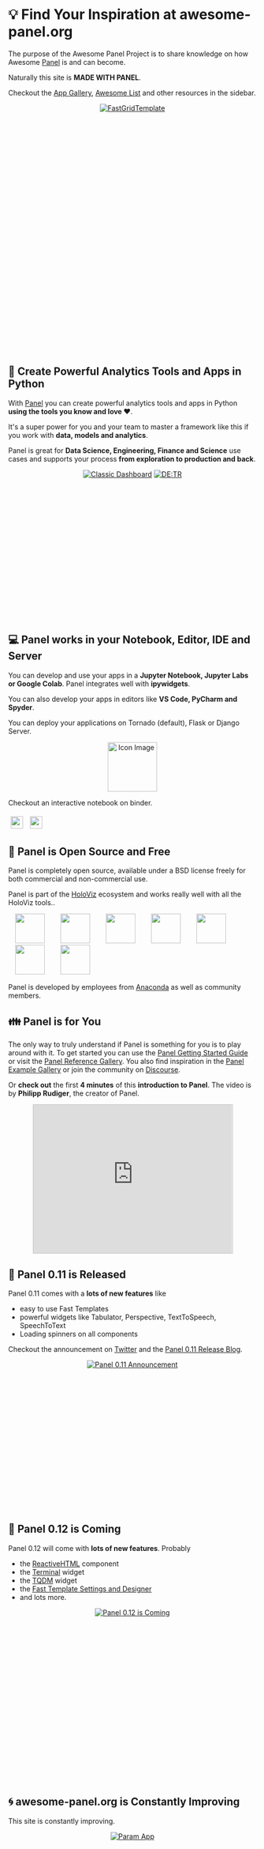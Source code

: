 # &#128161; Find Your Inspiration at awesome-panel.org

The purpose of the Awesome Panel Project is to share knowledge on how Awesome [Panel](https://panel.holoviz.org) is and can become.

Naturally this site is **MADE WITH PANEL**.

Checkout the [App Gallery](gallery), [Awesome List](awesome-list) and other resources in the sidebar.

<div align="center" style="margin-right:10%;margin-left:10%">
<a href="fast-grid-template?theme=dark">
    <img
        alt="FastGridTemplate"
        src="https://raw.githubusercontent.com/MarcSkovMadsen/awesome-panel-assets/master/awesome-panel/applications/fast-grid-template-app.gif"
        style="min-height:500px;"
    ></a>
</div>

## &#128013; Create Powerful Analytics Tools and Apps in Python

With [Panel](https://panel.holoviz.org) you can create powerful analytics tools and apps in Python **using the tools you know and love &#10084;&#65039;**.

It's a super power for you and your team to master a framework like this if you work with **data, models and analytics**.

Panel is great for **Data Science, Engineering, Finance and Science** use cases and supports your process **from exploration to production and back**.

<div align="center" style="margin-right:10%;margin-left:10%; max-height: 600px" >
    <a href="classic-dashboard"><img
    alt="Classic Dashboard"
    src="https://raw.githubusercontent.com/MarcSkovMadsen/awesome-panel-assets/master/awesome-panel/applications/classic-dashboard.gif"
    style="max-width:40%;min-height:300px"
    ></a>
    <a href="detr"><img
    alt="DE:TR"
    src="https://raw.githubusercontent.com/MarcSkovMadsen/awesome-panel-assets/master/awesome-panel/applications/detr.gif"
    style="max-width:40%;min-height:300px"></a>
</div>

## &#128187; Panel works in your Notebook, Editor, IDE and Server

You can develop and use your apps in a **Jupyter Notebook, Jupyter Labs or Google Colab**. Panel integrates well with **ipywidgets**.

You can also develop your apps in editors like **VS Code, PyCharm and Spyder**.

You can deploy your applications on Tornado (default), Flask or Django Server.

<div align="center" style="margin-right:10%;margin-left:10%;">
    <a class="reference external" href="https://mybinder.org/v2/gh/MarcSkovMadsen/awesome-panel-extensions/master?filepath=examples%2Freference%2Fmodels%2FIcon.ipynb" target="_blank"><img alt="Icon Image" src="https://awesome-panel.readthedocs.io/en/latest/_images/icon.png" style="height:100px"></a>
</div>

Checkout an interactive notebook on binder.

<a class="reference external" href="https://mybinder.org/v2/gh/MarcSkovMadsen/awesome-panel-extensions/master?filepath=examples%2Freference%2Fmodels%2FIcon.ipynb" target="_blank"><img src="https://mybinder.org/badge_logo.svg" style="height:25px;display:inline;margin:5px"></a> <a class="reference external" href="https://nbviewer.jupyter.org/github/MarcSkovMadsen/awesome-panel-extensions/blob/master/examples/reference/models/Icon.ipynb" target="_blank"><img src="https://raw.githubusercontent.com/jupyter/design/master/logos/Badges/nbviewer_badge.svg" style="height:25px;display:inline;margin:5px"></a>

## &#127873; Panel is Open Source and Free

Panel is completely open source, available under a BSD license freely for both commercial and non-commercial use.

Panel is part of the [HoloViz](https://holoviz.org/) ecosystem and works really well with all the HoloViz tools..

[<img src="https://holoviz.org/assets/panel.png" height="60" style="margin-right:1em;margin-left: 1em">](https://panel.pyviz.org)
[<img src="https://holoviz.org/assets/hvplot.png" height="60" style="margin-right:1em;margin-left: 1em">](https://hvplot.pyviz.org)
[<img src="https://holoviz.org/assets/holoviews.png" height="60" style="margin-right:1em;margin-left: 1em">](https://holoviews.org)
[<img src="https://holoviz.org/assets/geoviews.png" height="60" style="margin-right:1em;margin-left: 1em">](http://geoviews.org)
[<img src="https://holoviz.org/assets/datashader.png" height="60" style="margin-right:1em;margin-left: 1em">](http://datashader.org)
[<img src="https://holoviz.org/assets/param.png" height="60" style="margin-right:1em;margin-left: 1em">](https://param.pyviz.org)
[<img src="https://holoviz.org/assets/colorcet.png" height="60" style="margin-right:1em;margin-left: 1em">](https://colorcet.pyviz.org)

Panel is developed by employees from [Anaconda](https://anaconda.com) as well as community members.

## &#128106; Panel is for You

The only way to truly understand if Panel is something for you is to play around with it. To get started you can use the [Panel Getting Started Guide](http://panel.pyviz.org/getting_started/index.html) or visit the [Panel Reference Gallery](https://panel.pyviz.org/reference/index.html). You also find inspiration in the [Panel Example Gallery](http://panel.pyviz.org/gallery/index.html) or join the community on [Discourse](https://discourse.holoviz.org/).

Or **check out** the first **4 minutes** of this **introduction to Panel**. The video is by **Philipp Rudiger**, the creator of Panel.

<div align="center" style="margin-right:10%;margin-left:10%;">
    <iframe src="https://www.youtube.com/embed/Ohr29FJjBi0" frameborder="0" allow="accelerometer; autoplay; clipboard-write; encrypted-media; gyroscope; picture-in-picture" allowfullscreen style="width:100%;min-height:300px;margin-left: auto;margin-right:auto; border: 1px silver solid"></iframe>
</div>

## &#128170; Panel 0.11 is Released

Panel 0.11 comes with a **lots of new features** like

- easy to use Fast Templates
- powerful widgets like Tabulator, Perspective, TextToSpeech, SpeechToText
- Loading spinners on all components

Checkout the announcement on [Twitter](https://twitter.com/Panel_org/status/1366821179957383170) and the [Panel 0.11 Release Blog](http://blog.holoviz.org/panel_0.11.0.html).

<div align="center" style="margin-right:10%;margin-left:10%;">
<a href="https://twitter.com/Panel_org/status/1366821179957383170" target="_blank">
    <img
        alt="Panel 0.11 Announcement"
        src="https://github.com/MarcSkovMadsen/awesome-panel-assets/blob/master/images/panel-011-twitter.png?raw=true"
        style="min-height:300px;max-width:80%"
    >
</a>
</div>

## &#128170; Panel 0.12 is Coming

Panel 0.12 will come with **lots of new features**. Probably

- the [ReactiveHTML](https://github.com/holoviz/panel/pulls?q=is%3Apr+reactivehtml+) component
- the [Terminal](https://github.com/holoviz/panel/pull/2090) widget
- the [TQDM](https://github.com/holoviz/panel/pull/2079) widget
- the [Fast Template Settings and Designer](https://github.com/holoviz/panel/pull/2368)
- and lots more.

<div align="center" style="margin-right:10%;margin-left:10%;">
<a href="https://github.com/holoviz/panel/pull/2368" target="_blank">
    <img
        alt="Panel 0.12 is Coming"
        src="https://github.com/MarcSkovMadsen/awesome-panel-assets/blob/master/videos/FastGridTemplateDesigner.gif?raw=true"
        style="min-height:300px;max-width:80%;padding-bottom:50px"
    >
</a>
</div>

## &#127744; awesome-panel.org is Constantly Improving

This site is constantly improving.

<div align="center" style="margin-right:10%;margin-left:10%;">
<a href="tabulator?theme=default">
    <img
        alt="Param App"
        src="https://raw.githubusercontent.com/MarcSkovMadsen/awesome-panel-assets/master/awesome-panel/applications/tabulator-app.gif"
        style="max-width: 80%;min-height:300px;padding-bottom:50px"
    >
</a>
</div>

You can follow the developments via [Awesome Panel Change Log](https://discourse.holoviz.org/t/awesome-panel-org-change-log/66).

## &#128736;&#65039; Check Out the `awesome-panel-extensions` Package

The [awesome-panel-extensions](https://pypi.org/project/awesome-panel-extensions/) package provides general extensions you can use with Panel.

<div align="center" style="margin-right:10%;margin-left:10%;"><a href="https://awesome-panel.readthedocs.io/en/latest/packages/awesome-panel-extensions/index.html" target="_blank"><img
        alt="Awesome Panel Extensions Docs"
        src="https://github.com/MarcSkovMadsen/awesome-panel-assets/blob/master/videos/awesome-panel-extensions-docs.gif?raw=true"
        style="max-width:80%;min-height:300px;padding-bottom:50px"></a>
</div>

The package updates often so if you use it for production please pin to the specific version number.

You can follow the developments via [Awesome Panel Extensions Change Log](https://discourse.holoviz.org/t/awesome-panel-extensions-package-change-log/1009).

## &#128200; Check Out the Awesome `panel-highcharts` Package

The awesome [panel-highcharts](https://github.com/marcskovmadsen/panel-highcharts) package gives you access to one of the worlds leading js viz libraries in your notebook or app.

<div align="center" style="margin-right:10%;margin-left:10%;"><a href="https://github.com/marcskovmadsen/panel-highcharts" target="_blank"><img
        alt="Panel HighCharts Repository"
        src="https://raw.githubusercontent.com/MarcSkovMadsen/panel-highcharts/main/assets/images/panel-highcharts-binder.gif"
        style="min-height:300px;max-width:80%"></a>
</div>

The python package is free and open source. But you will need a license for [HighCharts](https://www.highcharts.com/) for commercial use.

## &#129514; Check Out the Awesome `panel-chemistry` Package

The awesome [panel-chemistry](https://github.com/marcskovmadsen/panel-chemistry) package provides extensions you can use for **#cheminformatics**.

<div align="center" style="margin-right:10%;margin-left:10%;"><a href="https://github.com/marcskovmadsen/panel-chemistry" target="_blank"><img
        alt="Panel Chemistry Repository"
        src="https://raw.githubusercontent.com/MarcSkovMadsen/panel-chemistry/main/assets/panel-chemistry-teaser.gif"
        style="min-height:300px;max-width:80%"></a>
</div>

Join us in the [panel-chemistry gitter](https://gitter.im/panel-chemistry/community#) channel.

## &#129521; Create Your Own Awesome Panel Extensions

If you or your organisation want to create your own extensions for Panel, then check out the [Awesome Panel Extensions Guide](https://awesome-panel.readthedocs.io/en/latest/guides/awesome-panel-extensions-guide/index.html).

<div align="center" style="margin-right:10%;margin-left:10%;"><a href="https://awesome-panel.readthedocs.io/en/latest/guides/awesome-panel-extensions-guide/index.html" target="_blank"><img
        alt="Awesome Panel Extensions Guide"
        src="https://github.com/MarcSkovMadsen/awesome-panel-assets/blob/master/videos/awesome-panel-extensions-guide.gif?raw=true"
        style="min-height:300px;max-width:80%;padding-bottom:125px"></a>
</div>